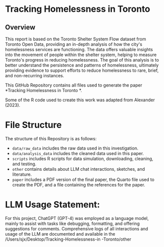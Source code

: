 # Tracking Homelessness in Toronto 

## Overview
This report is based on the Toronto Shelter System Flow dataset from Toronto Open Data, providing an in-depth analysis of how the city's homelessness services are functioning. The data offers valuable insights into the movement of people within the shelter system, helping to measure Toronto's progress in reducing homelessness. The goal of this analysis is to better understand the persistence and patterns of homelessness, ultimately providing evidence to support efforts to reduce homelessness to rare, brief, and non-recurring instances.

This GitHub Repository contains all files used to generate the paper *Tracking Homelessness in Toronto *.

Some of the R code used to create this work was adapted from Alexander (2023).

# File Structure

The structure of this Repository is as follows:

- `data/raw_data` includes the raw data used in this investigation.
- `data/analysis_data` includes the cleaned data used in this paper.
- `scripts` includes R scripts for data simulation, downloading, cleaning, and testing.
- `other` contains details about LLM chat interactions,  sketches, and literature.
- `paper` includes a PDF version of the final paper, the Quarto file used to create the PDF, and a file containing the references for the paper.

# LLM Usage Statement:
For this project, ChatGPT (GPT-4) was employed as a language model, mainly to assist with tasks like debugging, formatting, and offering suggestions for comments. Comprehensive logs of all interactions and usage of the LLM are documented and available in the /Users/sjx/Desktop/Tracking-Homelessness-in -Toronto/other 

